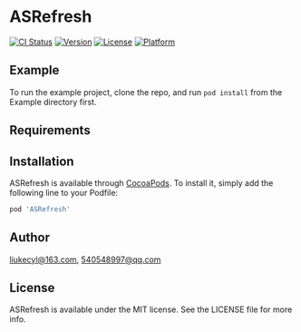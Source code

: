 # ASRefresh

[![CI Status](https://img.shields.io/travis/liukecyl@163.com/ASRefresh.svg?style=flat)](https://travis-ci.org/liukecyl@163.com/ASRefresh)
[![Version](https://img.shields.io/cocoapods/v/ASRefresh.svg?style=flat)](https://cocoapods.org/pods/ASRefresh)
[![License](https://img.shields.io/cocoapods/l/ASRefresh.svg?style=flat)](https://cocoapods.org/pods/ASRefresh)
[![Platform](https://img.shields.io/cocoapods/p/ASRefresh.svg?style=flat)](https://cocoapods.org/pods/ASRefresh)

## Example

To run the example project, clone the repo, and run `pod install` from the Example directory first.

## Requirements

## Installation

ASRefresh is available through [CocoaPods](https://cocoapods.org). To install
it, simply add the following line to your Podfile:

```ruby
pod 'ASRefresh'
```

## Author

liukecyl@163.com, 540548997@qq.com

## License

ASRefresh is available under the MIT license. See the LICENSE file for more info.
